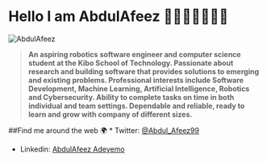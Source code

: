 # Hello I am AbdulAfeez 🧑🏾‍💻👨🏾‍🔬🌹
![AbdulAfeez](https://media.licdn.com/dms/image/C4D03AQFADjzFpq-7Qw/profile-displayphoto-shrink_400_400/0/1660051210645?e=1687996800&v=beta&t=V4AJDNkgW_rva9gh147v5L43qAslAQuuyLjwxHrJ7Xc)
>**An aspiring robotics software engineer and computer science student at the Kibo School of Technology. Passionate about research and building software that provides solutions to emerging and existing problems. Professional interests include Software Development, Machine Learning, Artificial Intelligence, Robotics and Cybersecurity. Ability to complete tasks on time in both individual and team settings. Dependable and reliable, ready to learn and grow with company of different sizes.**
 

##Find me around the web 🌍  * Twitter: [@Abdul_Afeez99](https://twitter.com/Abdul_Afeez99)
* Linkedin: [AbdulAfeez Adeyemo](https://www.linkedin.com/in/abdulafeez-adeyemo/)


